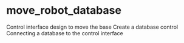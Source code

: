 # move_robot_database
Control interface design to move the base Create a database control Connecting a database to the control interface
